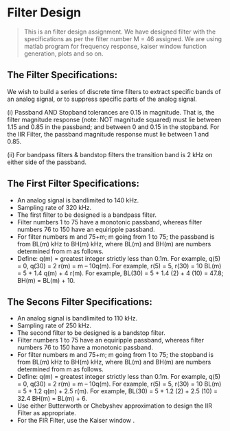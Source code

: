 # Filter Design
> This is an filter design assignment. 
> We have designed filter with the specifications as per the filter number M = 46 assigned. 
> We are using matlab program for frequency response, kaiser window function generation, plots and so on. 

## The Filter Specifications:
We wish to build a series of discrete time filters to extract specific bands of an analog signal, or to suppress specific parts of the analog signal. 

(i)   Passband AND Stopband tolerances are 0.15 in magnitude.
      That is, the filter magnitude response (note: NOT magnitude squared) must lie between 1.15 and 0.85 in the passband; and between 0 and 0.15 in the stopband.                     For the IIR Filter, the passband magnitude response must lie between 1 and 0.85. 
      
(ii)  For bandpass filters & bandstop filters the transition band is 2 kHz on either side of the passband.

## The First Filter Specifications:

- An analog signal is bandlimited to 140 kHz.
- Sampling rate of 320 kHz.
- The first filter to be designed is a bandpass filter.         
- Filter numbers 1 to 75 have a monotonic passband, whereas filter numbers 76 to 150 have an equiripple passband.                                                               
- For filter numbers m and 75+m; m going from 1 to 75; the passband is from BL(m) kHz to BH(m) kHz, where BL(m) and BH(m) are numbers determined from m as follows.
- Define: q(m) = greatest integer strictly less than 0.1m. 
  For example, q(5) = 0, q(30) = 2 r(m) = m – 10q(m).
  For example, r(5) = 5, r(30) = 10 BL(m) = 5 + 1.4 q(m) + 4 r(m).
  For example, BL(30) = 5 + 1.4 (2) + 4 (10) = 47.8; BH(m) = BL(m) + 10. 
  
## The Secons Filter Specifications: 
- An analog signal is bandlimited to 110 kHz. 
- Sampling rate of 250 kHz.
-  The second filter to be designed is a bandstop filter. 
-  Filter numbers 1 to 75 have an equiripple passband, whereas filter numbers 76 to 150 have a monotonic passband. 
-  For filter numbers m and 75+m; m going from 1 to 75; the stopband is from BL(m) kHz to BH(m) kHz, where BL(m) and BH(m) are numbers determined from m as follows. 
-  Define: q(m) = greatest integer strictly less than 0.1m. 
   For example, q(5) = 0, q(30) = 2 r(m) = m – 10q(m).
   For example, r(5) = 5, r(30) = 10 BL(m) = 5 + 1.2 q(m) + 2.5 r(m).
   For example, BL(30) = 5 + 1.2 (2) + 2.5 (10) = 32.4 BH(m) = BL(m) + 6. 
- Use either Butterworth or Chebyshev approximation to design the IIR Filter as appropriate.
- For the FIR Filter, use the Kaiser window .
